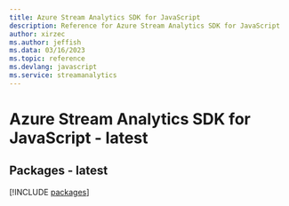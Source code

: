 ```yaml
---
title: Azure Stream Analytics SDK for JavaScript
description: Reference for Azure Stream Analytics SDK for JavaScript
author: xirzec
ms.author: jeffish
ms.data: 03/16/2023
ms.topic: reference
ms.devlang: javascript
ms.service: streamanalytics
---
```

# Azure Stream Analytics SDK for JavaScript - latest
## Packages - latest
[!INCLUDE [packages](stream-analytics-index.md)]